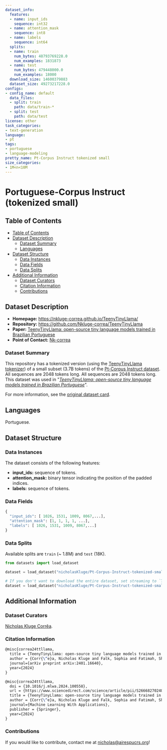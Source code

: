 ```yaml
---
dataset_info:
  features:
  - name: input_ids
    sequence: int32
  - name: attention_mask
    sequence: int8
  - name: labels
    sequence: int64
  splits:
  - name: train
    num_bytes: 48793769228.0
    num_examples: 1831873
  - name: test
    num_bytes: 479448000.0
    num_examples: 18000
  download_size: 14600379883
  dataset_size: 49273217228.0
configs:
- config_name: default
  data_files:
  - split: train
    path: data/train-*
  - split: test
    path: data/test
license: other
task_categories:
- text-generation
language:
- pt
tags:
- portuguese
- language-modeling
pretty_name: Pt-Corpus Instruct tokenized small
size_categories:
- 1M<n<10M
---
```


# Portuguese-Corpus Instruct (tokenized small)

## Table of Contents

- [Table of Contents](#table-of-contents)
- [Dataset Description](#dataset-description)
  - [Dataset Summary](#dataset-summary)
  - [Languages](#languages)
- [Dataset Structure](#dataset-structure)
  - [Data Instances](#data-instances)
  - [Data Fields](#data-fields)
  - [Data Splits](#data-splits)
- [Additional Information](#additional-information)
  - [Dataset Curators](#dataset-curators)
  - [Citation Information](#citation-information)
  - [Contributions](#contributions)

## Dataset Description

- **Homepage:** https://nkluge-correa.github.io/TeenyTinyLlama/
- **Repository:** https://github.com/Nkluge-correa/TeenyTinyLlama
- **Paper:** [TeenyTinyLlama: open-source tiny language models trained in Brazilian Portuguese](https://www.sciencedirect.com/science/article/pii/S2666827024000343)
- **Point of Contact:** [Nk-correa](mailto:nicholas@airespucrs.org)

### Dataset Summary

This repository has a tokenized version (using the [TeenyTinyLlama tokenizer](https://huggingface.co/nicholasKluge/TeenyTinyLlama-460m)) of a small subset (3.7B tokens) of the [Pt-Corpus Instruct dataset](https://huggingface.co/datasets/nicholasKluge/Pt-Corpus-Instruct). All sequences are 2048 tokens long. All sequences are 2048 tokens long. This dataset was used in "_[TeenyTinyLlama: open-source tiny language models trained in Brazilian Portuguese](https://www.sciencedirect.com/science/article/pii/S2666827024000343)_".

For more information, see the [original dataset card](https://huggingface.co/datasets/nicholasKluge/Pt-Corpus-Instruct).

## Languages

Portuguese.

## Dataset Structure

### Data Instances

The dataset consists of the following features:

- **input_ids:** sequence of tokens.
- **attention_mask:** binary tensor indicating the position of the padded indices.
- **labels:** sequence of tokens.

### Data Fields

```python
{
  "input_ids": [ 1026, 1531, 1009, 8067,...],
  "attention_mask": [1, 1, 1, 1, ...],
  "labels": [ 1026, 1531, 1009, 8067,...]
}  
```

### Data Splits

Available splits are `train` (~ 1.8M) and `test` (18K).

```python
from datasets import load_dataset

dataset = load_dataset("nicholasKluge/Pt-Corpus-Instruct-tokenized-small", split='train')

# If you don't want to download the entire dataset, set streaming to `True`
dataset = load_dataset("nicholasKluge/Pt-Corpus-Instruct-tokenized-small", split='train', streaming=True)

```

## Additional Information

### Dataset Curators

[Nicholas Kluge Corrêa](mailto:nicholas@airespucrs.org).

### Citation Information

```latex
@misc{correa24ttllama,
  title = {TeenyTinyLlama: open-source tiny language models trained in Brazilian Portuguese},
  author = {Corr{\^e}a, Nicholas Kluge and Falk, Sophia and Fatimah, Shiza and Sen, Aniket and De Oliveira, Nythamar},
  journal={arXiv preprint arXiv:2401.16640},
  year={2024}
}

@misc{correa24ttllama,
  doi = {10.1016/j.mlwa.2024.100558},
  url = {https://www.sciencedirect.com/science/article/pii/S2666827024000343},
  title = {TeenyTinyLlama: open-source tiny language models trained in Brazilian Portuguese},
  author = {Corr{\^e}a, Nicholas Kluge and Falk, Sophia and Fatimah, Shiza and Sen, Aniket and De Oliveira, Nythamar},
  journal={Machine Learning With Applications},
  publisher = {Springer},
  year={2024}
}
```

### Contributions

If you would like to contribute, contact me at [nicholas@airespucrs.org](mailto:nicholas@airespucrs.org)!
